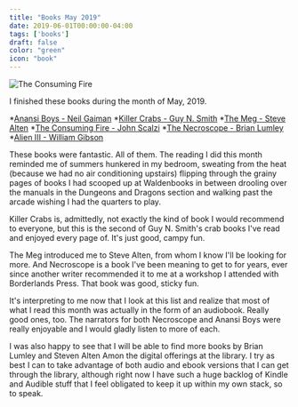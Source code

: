```yaml
---
title: "Books May 2019"
date: 2019-06-01T00:00:00-04:00
tags: ['books']
draft: false
color: "green"
icon: "book"
---
```


![The Consuming Fire](https://images.app.goo.gl/kkLAPxuU9actsmtRA)

I finished these books during the month of May, 2019.

*[Anansi Boys - Neil Gaiman](https://www.audible.com/pd/Anansi-Boys-Audiobook/B002V8LI0U?pf_rd_p=ae76b2bb-e63d-4a67-b357-dab3dee05ca1&pf_rd_r=3ESSG0DSS1TZA34RB8QJ&ref=a_lib_c4_libItem_B002V8LI0U)
*[Killer Crabs - Guy N. Smith](https://www.amazon.com/gp/product/B004A90FNE/ref=kinw_myk_ro_title)
*[The Meg - Steve Alten](https://www.audible.com/pd/Meg-A-Novel-of-Deep-Terror-with-Meg-Origins-Audiobook/B00JAN9K4U?pf_rd_p=ae76b2bb-e63d-4a67-b357-dab3dee05ca1&pf_rd_r=0BZ3BJCPVSJY1FPMMJY7&ref=a_lib_c4_libItem_B00JAN9K4U)
*[The Consuming Fire - John Scalzi](https://www.audible.com/pd/The-Consuming-Fire-Audiobook/B07HNMVMK8?pf_rd_p=ae76b2bb-e63d-4a67-b357-dab3dee05ca1&pf_rd_r=0BZ3BJCPVSJY1FPMMJY7&ref=a_lib_c4_libItem_B07HNMVMK8)
*[The Necroscope - Brian Lumley](https://www.audible.com/pd/Necroscope-Audiobook/B0191VQDH2?pf_rd_p=ae76b2bb-e63d-4a67-b357-dab3dee05ca1&pf_rd_r=0BZ3BJCPVSJY1FPMMJY7&ref=a_lib_c4_libItem_B0191VQDH2)
*[Alien III - William Gibson](https://www.audible.com/pd/Alien-III-Audiobook/B07QY3KR81?pf_rd_p=ae76b2bb-e63d-4a67-b357-dab3dee05ca1&pf_rd_r=0BZ3BJCPVSJY1FPMMJY7&ref=a_lib_c4_libItem_B07QY3KR81)

These books were fantastic. All of them. The reading I did this month reminded me of summers hunkered in my bedroom, sweating from the heat (because we had no air conditioning upstairs) flipping through the grainy pages of books I had scooped up at Waldenbooks in between drooling over the manuals in the Dungeons and Dragons section and walking past the arcade wishing I had the quarters to play.

Killer Crabs is, admittedly, not exactly the kind of book I would recommend to everyone, but this is the second of Guy N. Smith's crab books I've read and enjoyed every page of. It's just good, campy fun.

The Meg introduced me to Steve Alten, from whom I know I'll be looking for more. And Necroscope is a book I've been meaning to get to for years, ever since another writer recommended it to me at a workshop I attended with Borderlands Press. That book was good, sticky fun.

It's interpreting to me now that I look at this list and realize that most of what I read this month was actually in the form of an audiobook. Really good ones, too. The narrators for both Necroscope and Anansi Boys were really enjoyable and I would gladly listen to more of each.

I was also happy to see that I will be able to find more books by Brian Lumley and Steven Alten Amon the digital offerings at the library. I try as best I can to take advantage of both audio and ebook versions that I can get through the library, although right now I have such a huge backlog of Kindle and Audible stuff that I feel obligated to keep it up within my own stack, so to speak.